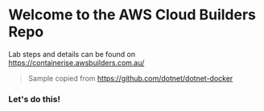 # Welcome to the AWS Cloud Builders Repo 

Lab steps and details can be found on https://containerise.awsbuilders.com.au/

> Sample copied from https://github.com/dotnet/dotnet-docker

### Let's do this!